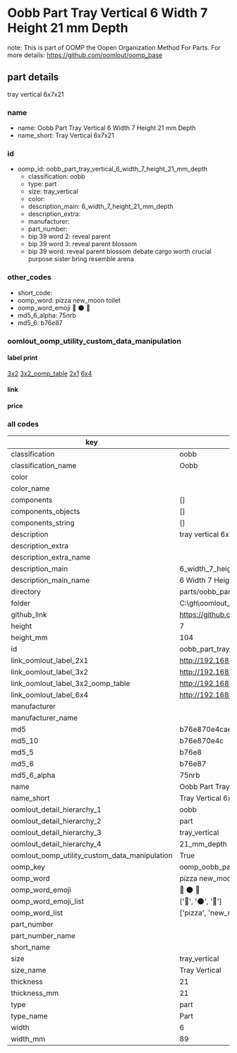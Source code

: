 # Oobb Part Tray Vertical 6 Width 7 Height 21 mm Depth  

note: This is part of OOMP the Oopen Organization Method For Parts. For more details: https://github.com/oomlout/oomp_base

##  part details
  



tray vertical 6x7x21



### name
* name: Oobb Part Tray Vertical 6 Width 7 Height 21 mm Depth
* name_short: Tray Vertical 6x7x21 
### id
* oomp_id: oobb_part_tray_vertical_6_width_7_height_21_mm_depth
  * classification: oobb
  * type: part
  * size: tray_vertical
  * color: 
  * description_main: 6_width_7_height_21_mm_depth
  * description_extra: 
  * manufacturer: 
  * part_number: 
  * bip 39 word 2: reveal parent
  * bip 39 word 3: reveal parent blossom
  * bip 39 word: reveal parent blossom debate cargo worth crucial purpose sister bring resemble arena

### other_codes
* short_code: 
* oomp_word: pizza new_moon toilet
* oomp_word_emoji :pizza: :new_moon: :toilet:
* md5_6_alpha: 75nrb
* md5_6: b76e87






### oomlout_oomp_utility_custom_data_manipulation
#### label print
[3x2](http://192.168.1.245:1112/?label=oomp%2075nrb)
[3x2_oomp_table](http://192.168.1.108:1112/?label=oomp%2075nrb)
[2x1](http://192.168.1.242:1112/?label=oomp%2075nrb)
[6x4](http://192.168.1.55:1112/?label=oomp%2075nrb)    

#### link

                              

#### price







### all codes 
| key | value |  
| --- | --- |  
| classification | oobb |  
| classification_name | Oobb |  
| color |  |  
| color_name |  |  
| components | [] |  
| components_objects | [] |  
| components_string | [] |  
| description | tray vertical 6x7x21 |  
| description_extra |  |  
| description_extra_name |  |  
| description_main | 6_width_7_height_21_mm_depth |  
| description_main_name | 6 Width 7 Height 21 mm Depth |  
| directory | parts/oobb_part_tray_vertical_6_width_7_height_21_mm_depth |  
| folder | C:\gh\oomlout_oobb_version_4_generated_parts\parts\oobb_part_tray_vertical_6_width_7_height_21_mm_depth |  
| github_link | https://github.com/oomlout/oomlout_oomp_part_src/tree/main/parts/oobb_part_tray_vertical_6_width_7_height_21_mm_depth |  
| height | 7 |  
| height_mm | 104 |  
| id | oobb_part_tray_vertical_6_width_7_height_21_mm_depth |  
| link_oomlout_label_2x1 | http://192.168.1.242:1112/?label=oomp%2075nrb |  
| link_oomlout_label_3x2 | http://192.168.1.245:1112/?label=oomp%2075nrb |  
| link_oomlout_label_3x2_oomp_table | http://192.168.1.108:1112/?label=oomp%2075nrb |  
| link_oomlout_label_6x4 | http://192.168.1.55:1112/?label=oomp%2075nrb |  
| manufacturer |  |  
| manufacturer_name |  |  
| md5 | b76e870e4cae668ff791538430280dc3 |  
| md5_10 | b76e870e4c |  
| md5_5 | b76e8 |  
| md5_6 | b76e87 |  
| md5_6_alpha | 75nrb |  
| name | Oobb Part Tray Vertical 6 Width 7 Height 21 mm Depth |  
| name_short | Tray Vertical 6x7x21  |  
| oomlout_detail_hierarchy_1 | oobb |  
| oomlout_detail_hierarchy_2 | part |  
| oomlout_detail_hierarchy_3 | tray_vertical |  
| oomlout_detail_hierarchy_4 | 21_mm_depth |  
| oomlout_oomp_utility_custom_data_manipulation | True |  
| oomp_key | oomp_oobb_part_tray_vertical_6_width_7_height_21_mm_depth |  
| oomp_word | pizza new_moon toilet |  
| oomp_word_emoji | :pizza: :new_moon: :toilet: |  
| oomp_word_emoji_list | [':pizza:', ':new_moon:', ':toilet:'] |  
| oomp_word_list | ['pizza', 'new_moon', 'toilet'] |  
| part_number |  |  
| part_number_name |  |  
| short_name |  |  
| size | tray_vertical |  
| size_name | Tray Vertical |  
| thickness | 21 |  
| thickness_mm | 21 |  
| type | part |  
| type_name | Part |  
| width | 6 |  
| width_mm | 89 |  
